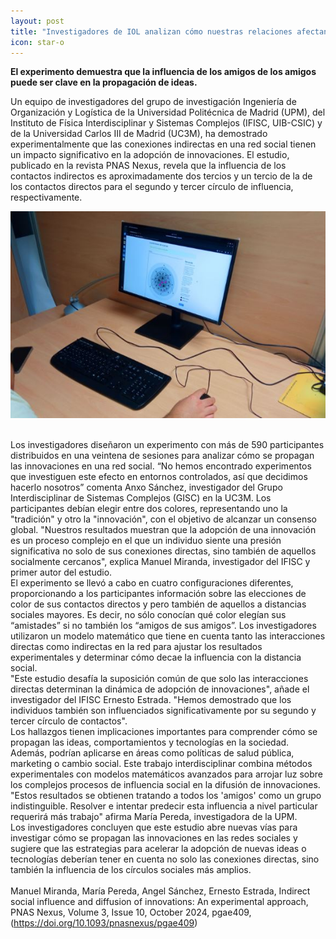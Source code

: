 ```yaml
---
layout: post
title: "Investigadores de IOL analizan cómo nuestras relaciones afectan a la adopción de innovaciones"
icon: star-o
---
```


**El experimento demuestra que la influencia de los amigos de los amigos puede ser clave en la propagación de ideas.**

Un equipo de investigadores del grupo de investigación Ingeniería de Organización y Logística de la Universidad Politécnica de Madrid (UPM), del Instituto de Física Interdisciplinar y Sistemas Complejos (IFISC, UIB-CSIC) y de la Universidad Carlos III de Madrid (UC3M), ha demostrado experimentalmente que las conexiones indirectas en una red social tienen un impacto significativo en la adopción de innovaciones. El estudio, publicado en la revista PNAS Nexus, revela que la influencia de los contactos indirectos es aproximadamente dos tercios y un tercio de la de los contactos directos para el segundo y tercer círculo de influencia, respectivamente.


<p align="justify">
<center> <img src="/img/projects_imgs/peerpre_imagen.jpeg" width="800"/> </center>

<br>
<p align="justify">

Los investigadores diseñaron un experimento con más de 590 participantes distribuidos en una veintena de sesiones para analizar cómo se propagan las innovaciones en una red social. “No hemos encontrado experimentos que investiguen este efecto en entornos controlados, así que decidimos hacerlo nosotros” comenta Anxo Sánchez, investigador del Grupo Interdisciplinar de Sistemas Complejos (GISC) en la UC3M. Los participantes debían elegir entre dos colores, representando uno la "tradición" y otro la "innovación", con el objetivo de alcanzar un consenso global. "Nuestros resultados muestran que la adopción de una innovación es un proceso complejo en el que un individuo siente una presión significativa no solo de sus conexiones directas, sino también de aquellos socialmente cercanos", explica Manuel Miranda, investigador del IFISC y primer autor del estudio.
<br>
El experimento se llevó a cabo en cuatro configuraciones diferentes, proporcionando a los participantes información sobre las elecciones de color de sus contactos directos y pero también de aquellos a distancias sociales mayores. Es decir, no sólo conocían qué color elegían sus “amistades” si no también los “amigos de sus amigos”. Los investigadores utilizaron un modelo matemático que tiene en cuenta tanto las interacciones directas como indirectas en la red para ajustar los resultados experimentales y determinar cómo decae la influencia con la distancia social.
<br>
"Este estudio desafía la suposición común de que solo las interacciones directas determinan la dinámica de adopción de innovaciones", añade el investigador del IFISC Ernesto Estrada. "Hemos demostrado que los individuos también son influenciados significativamente por su segundo y tercer círculo de contactos".
<br>
Los hallazgos tienen implicaciones importantes para comprender cómo se propagan las ideas, comportamientos y tecnologías en la sociedad. Además, podrían aplicarse en áreas como políticas de salud pública, marketing o cambio social. Este trabajo interdisciplinar combina métodos experimentales con modelos matemáticos avanzados para arrojar luz sobre los complejos procesos de influencia social en la difusión de innovaciones. "Estos resultados se obtienen tratando a todos los 'amigos' como un grupo indistinguible. Resolver e intentar predecir esta influencia a nivel particular requerirá más trabajo" afirma María Pereda, investigadora de la UPM. 
<br>
Los investigadores concluyen que este estudio abre nuevas vías para investigar cómo se propagan las innovaciones en las redes sociales y sugiere que las estrategias para acelerar la adopción de nuevas ideas o tecnologías deberían tener en cuenta no solo las conexiones directas, sino también la influencia de los círculos sociales más amplios.
<br>
<br>
Manuel Miranda, María Pereda, Angel Sánchez, Ernesto Estrada, Indirect social influence and diffusion of innovations: An experimental approach, PNAS Nexus, Volume 3, Issue 10, October 2024, pgae409, (https://doi.org/10.1093/pnasnexus/pgae409)


